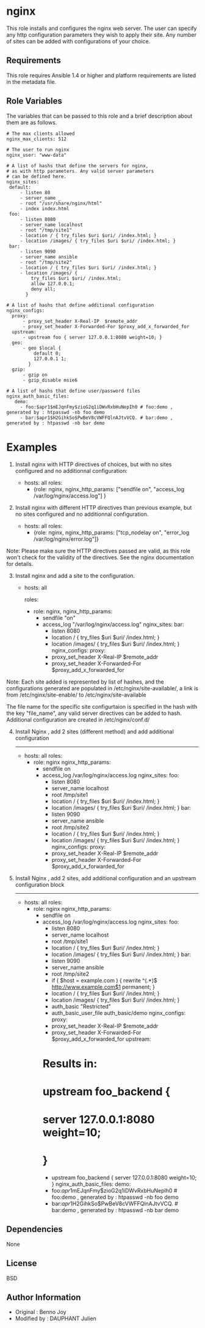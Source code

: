 nginx
=====

This role installs and configures the nginx web server. The user can specify
any http configuration parameters they wish to apply their site. Any number of
sites can be added with configurations of your choice.

Requirements
------------

This role requires Ansible 1.4 or higher and platform requirements are listed
in the metadata file.

Role Variables
--------------

The variables that can be passed to this role and a brief description about
them are as follows.

```
# The max clients allowed
nginx_max_clients: 512 

# The user to run nginx
nginx_user: "www-data"

# A list of hashs that define the servers for nginx,
# as with http parameters. Any valid server parameters
# can be defined here.
nginx_sites:
 default:
     - listen 80
     - server_name _
     - root "/usr/share/nginx/html"
     - index index.html
 foo:
     - listen 8080
     - server_name localhost
     - root "/tmp/site1"
     - location / { try_files $uri $uri/ /index.html; }
     - location /images/ { try_files $uri $uri/ /index.html; }
 bar:
     - listen 9090
     - server_name ansible
     - root "/tmp/site2"
     - location / { try_files $uri $uri/ /index.html; }
     - location /images/ {
         try_files $uri $uri/ /index.html;
         allow 127.0.0.1;
         deny all;
       }

# A list of hashs that define additional configuration
nginx_configs:
  proxy:
      - proxy_set_header X-Real-IP  $remote_addr
      - proxy_set_header X-Forwarded-For $proxy_add_x_forwarded_for
  upstream:
      - upstream foo { server 127.0.0.1:8080 weight=10; }
  geo:
      - geo $local {
          default 0;
          127.0.0.1 1;
        }
  gzip:
      - gzip on
      - gzip_disable msie6

# A list of hashs that define user/password files
nginx_auth_basic_files:
   demo:
     - foo:$apr1$mEJqnFmy$zioG2q1iDWvRxbHuNepIh0 # foo:demo , generated by : htpasswd -nb foo demo
     - bar:$apr1$H2GihkSo$PwBeV8cVWFFQlnAJtvVCQ. # bar:demo , generated by : htpasswd -nb bar demo

```

Examples
========

1) Install nginx with HTTP directives of choices, but with no sites
configured and no additionnal configuration:

    - hosts: all
      roles:
      - {role: nginx,
         nginx_http_params: ["sendfile on", "access_log /var/log/nginx/access.log"]
                              }


2) Install nginx with different HTTP directives than previous example, but no
sites configured and no additionnal configuration.

    - hosts: all
      roles:
      - {role: nginx,
         nginx_http_params: ["tcp_nodelay on", "error_log /var/log/nginx/error.log"]}

Note: Please make sure the HTTP directives passed are valid, as this role
won't check for the validity of the directives. See the nginx documentation
for details.

3) Install nginx and add a site to the configuration.

    - hosts: all

      roles:
      - role: nginx,
        nginx_http_params:
          - sendfile "on"
          - access_log "/var/log/nginx/access.log"
        nginx_sites:
          bar:
            - listen 8080
            - location / { try_files $uri $uri/ /index.html; }
            - location /images/ { try_files $uri $uri/ /index.html; }
        nginx_configs:
          proxy:
            - proxy_set_header X-Real-IP  $remote_addr
            - proxy_set_header X-Forwarded-For $proxy_add_x_forwarded_for

Note: Each site added is represented by list of hashes, and the configurations
generated are populated in /etc/nginx/site-available/, a link is from /etc/nginx/site-enable/ to /etc/nginx/site-available

The file name for the specific site configurtaion is specified in the hash
with the key "file_name", any valid server directives can be added to hash.
Additional configuration are created in /etc/nginx/conf.d/

4) Install Nginx , add 2 sites (different method) and add additional configuration

    ---
    - hosts: all
      roles:
        - role: nginx
          nginx_http_params:
            - sendfile on
            - access_log /var/log/nginx/access.log
          nginx_sites:
             foo:
               - listen 8080
               - server_name localhost
               - root /tmp/site1
               - location / { try_files $uri $uri/ /index.html; }
               - location /images/ { try_files $uri $uri/ /index.html; }
             bar:
               - listen 9090
               - server_name ansible
               - root /tmp/site2
               - location / { try_files $uri $uri/ /index.html; }
               - location /images/ { try_files $uri $uri/ /index.html; }
          nginx_configs:
             proxy:
                - proxy_set_header X-Real-IP  $remote_addr
                - proxy_set_header X-Forwarded-For $proxy_add_x_forwarded_for

5) Install Nginx , add 2 sites, add additional configuration and an upstream configuration block

    ---
    - hosts: all
      roles:
        - role: nginx
          nginx_http_params:
            - sendfile on
            - access_log /var/log/nginx/access.log
          nginx_sites:
            foo:
               - listen 8080
               - server_name localhost
               - root /tmp/site1
               - location / { try_files $uri $uri/ /index.html; }
               - location /images/ { try_files $uri $uri/ /index.html; }
            bar:
               - listen 9090
               - server_name ansible
               - root /tmp/site2
               - if ( $host = example.com ) { rewrite ^(.*)$ http://www.example.com$1 permanent; }
               - location / { try_files $uri $uri/ /index.html; }
               - location /images/ { try_files $uri $uri/ /index.html; }
               - auth_basic            "Restricted"
               - auth_basic_user_file  auth_basic/demo
          nginx_configs:
            proxy:
                - proxy_set_header X-Real-IP  $remote_addr
                - proxy_set_header X-Forwarded-For $proxy_add_x_forwarded_for
            upstream:
                # Results in:
                # upstream foo_backend {
                #   server 127.0.0.1:8080 weight=10;
                # }
                - upstream foo_backend { server 127.0.0.1:8080 weight=10; }
          nginx_auth_basic_files:
            demo:
               - foo:$apr1$mEJqnFmy$zioG2q1iDWvRxbHuNepIh0 # foo:demo , generated by : htpasswd -nb foo demo
               - bar:$apr1$H2GihkSo$PwBeV8cVWFFQlnAJtvVCQ. # bar:demo , generated by : htpasswd -nb bar demo


Dependencies
------------

None

License
-------

BSD

Author Information
------------------

- Original : Benno Joy
- Modified by : DAUPHANT Julien

